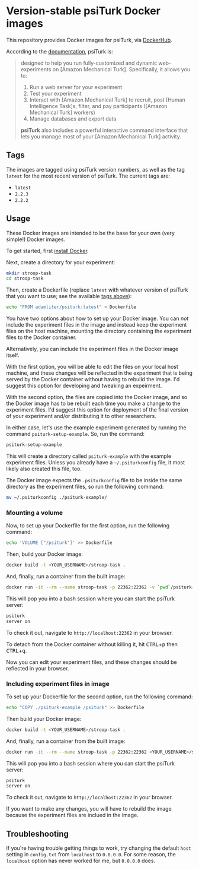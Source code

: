 # Version-stable psiTurk Docker images

This repository provides Docker images for psiTurk, via
[DockerHub][adamliter/psiturk].

According to the [documentation][what-is-psiturk], psiTurk is:

> designed to help you run fully-customized and dynamic web-experiments
> on [Amazon Mechanical Turk]. Specifically, it allows you to:
>
> 1. Run a web server for your experiment
> 2. Test your experiment
> 3. Interact with [Amazon Mechanical Turk] to recruit, post [Human
>    Intelligence Task]s, filter, and pay participants ([Amazon
>    Mechanical Turk] workers)
> 4. Manage databases and export data
>
> **psiTurk** also includes a powerful interactive command interface
> that lets you manage most of your [Amazon Mechanical Turk] activity.


## Tags

The images are tagged using psiTurk version numbers, as well as the
tag `latest` for the most recent version of psiTurk. The current tags
are:

- `latest`
- `2.2.3`
- `2.2.2`

## Usage

These Docker images are intended to be the base for your own (very
simple!) Docker images.

To get started, first [install Docker][docker-install].

Next, create a directory for your experiment:

``` sh
mkdir stroop-task
cd stroop-task
```

Then, create a Dockerfile (replace `latest` with whatever version of
psiTurk that you want to use; see the available [tags above][tags]):

``` sh
echo "FROM adamliter/psiturk:latest" > Dockerfile
```

You have two options about how to set up your Docker image. You can
*not* include the experiment files in the image and instead keep the
experiment files on the host machine, mounting the directory containing
the experiment files to the Docker container.

Alternatively, you can include the experiment files in the Docker image
itself.

With the first option, you will be able to edit the files on your local
host machine, and these changes will be reflected in the experiment that
is being served by the Docker container without having to rebuild the
image. I'd suggest this option for developing and tweaking an
expeirment.

With the second option, the files are copied into the Docker image, and
so the Docker image has to be rebuilt each time you make a change to the
experiment files. I'd suggest this option for deployment of the final
version of your experiment and/or distributing it to other researchers.

In either case, let's use the example experiment generated by running
the command `psiturk-setup-example`. So, run the command:

``` sh
psiturk-setup-example
```

This will create a directory called `psiturk-example` with the example
experiment files. Unless you already have a `~/.psiturkconfig` file, it
most likely also created this file, too.

The Docker image expects the `.psiturkconfig` file to be inside the
same directory as the experiment files, so run the following command:

``` sh
mv ~/.psiturkconfig ./psiturk-example/
```

### Mounting a volume

Now, to set up your Dockerfile for the first option, run the following
command:

``` sh
echo 'VOLUME ["/psiturk"]' >> Dockerfile
```

Then, build your Docker image:

``` sh
docker build -t <YOUR_USERNAME>/stroop-task .
```

And, finally, run a container from the built image:

``` sh
docker run -it --rm --name stroop-task -p 22362:22362 -v `pwd`/psiturk-example:/psiturk <YOUR_USERNAME>/stroop-task
```

This will pop you into a bash session where you can start the psiTurk
server:

``` sh
psiturk
server on
```

To check it out, navigate to `http://localhost:22362` in your browser.

To detach from the Docker container without killing it, hit
<kbd>CTRL</kbd>+<kbd>p</kbd> then <kbd>CTRL</kbd>+<kbd>q</kbd>.

Now you can edit your experiment files, and these changes should be
reflected in your browser.

### Including experiment files in image

To set up your Dockerfile for the second option, run the following
command:

``` sh
echo "COPY ./psiturk-example /psiturk" >> Dockerfile
```

Then build your Docker image:

``` sh
docker build -t <YOUR_USERNAME>/stroop-task .
```

And, finally, run a container from the built image:

``` sh
docker run -it --rm --name stroop-task -p 22362:22362 <YOUR_USERNAME>/stroop-task
```

This will pop you into a bash session where you can start the psiTurk
server:

``` sh
psiturk
server on
```

To check it out, navigate to `http://localhost:22362` in your browser.

If you want to make any changes, you will have to rebuild the image
because the experiment files are inclued in the image.

## Troubleshooting

If you're having trouble getting things to work, try changing the
default `host` setting in `config.txt` from `localhost` to `0.0.0.0`.
For some reason, the `localhost` option has never worked for me, but
`0.0.0.0` does.


[what-is-psiturk]: http://psiturk.readthedocs.io/en/latest/forward.html#what-is-psiturk
[adamliter/psiturk]: https://hub.docker.com/r/adamliter/psiturk/
[docker-install]: https://docs.docker.com/engine/installation/
[tags]: #tags


<!-- Local Variables: -->
<!-- mode: gfm -->
<!-- coding: utf-8 -->
<!-- fill-column: 72 -->
<!-- End: -->
